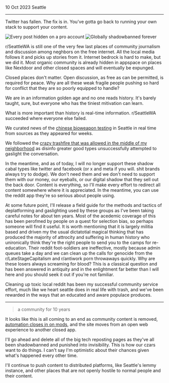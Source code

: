 10 Oct 2023 Seattle

---

Twitter has fallen.  The fix is in.  You've gotta go back to running your own stack to support your content.

![Every post hidden on a pro account](https://github.com/rattusrattus/rattusrattus/assets/4443403/39ba0de1-10ab-46dc-898e-adff9642d325)
![Globally shadowbanned forever](https://github.com/rattusrattus/rattusrattus/assets/4443403/f955b0ea-6d13-409e-abed-5e8fbc9b29d8)

r/SeattleWA is still one of the very few last places of community journalism and discussion among neghbors on the free internet.  All the local media follows it and picks up stories from it.  Internet bedrock is hard to make, but we did it.  Most organic community is already hidden in appspace on places like Nextdoor and other closed spaces and will eventually be expunged.

Closed places don't matter.  Open discussion, as free as can be permitted, is required for peace.  Why are all these weak fragile people pushing so hard for conflict that they are so poorly equipped to handle?

We are in an information golden age and no one reads history.  It's barely taught, sure, but everyone who has the tiniest mitivation can learn.

What is more important than history is real-time information.  r/SeattleWA succeeded where everyone else failed.

We curated news of the [chinese bioweapon testing](https://reddit.com/r/SeattleWA/comments/fblll2/omg_coronavirus_thread/) in Seattle in real time from sources as they appeared for weeks.

We followed the [crazy trashfire that was allowed in the middle of my neighborhood](https://reddit.com/r/SeattleWA/comments/h7fcu3/chaz_megathread/) as disinfo greater good types unsuccessfully attempted to gaslight the conversation.

In the meantime, and as of today, I will no longer support these shadow cabal types like twitter and facebook (or x and meta if you will.  shit brands always try to dodge).  We don't need them and we don't need to support them with our money, our eyeballs, or our digital shadow that they sell out the back door.  Content is everything, so I'll make every effort to redirect all content somewhere where it is appreciated.  In the meantime, you can use the reddit app they're so serious about people using.

At some future point, I'll release a field guide for the methods and tactics of deplatforming and gaslighting used by these groups as I've been taking careful notes for about ten years.  Most of the acedemic coverage of this has been perofmed by people on a quest for selection bias, so perhaps someone will find it useful.  It is worth mentioning that it is largely militia based and driven my the usual dictatotial magical thinking that has produced the majority of attrocity and suffering in human history who unironically think they're the right people to send you to the camps for re-education.  Their reddit foot-soldiers are ineffective, mostly because admin queues take a day and we can clean up the calls for genocide from the r/LateStageCapitalism and r/antiwork porn throwaways quickly. Why are these losers always screaming for blood?  This is a classical question and has been answered in antiquity and in the enlightment far better than I will here and you should seek it out if you're not familiar.

Cleaning up toxic local reddit has been my successful community service effort, much like we heart seattle does in real life with trash, and we've been rewarded in the ways that an educated and aware populace produces.

---

> a community for 10 years

It looks like this is all coming to an end as community content is removed, [automation closes in on mods](https://www.reddit.com/r/modnews/comments/170o2zo/introducing_the_mod_monthly/), and the site moves from an open web experience to another closed app.  

I'll go ahead and delete all of the big tech reposting pages as they've all been shadowbanned and punished into invisibility.  This is how our czars want to do things.  I can't say I'm optimistic about their chances given what's happened every other time.

I'll continue to push content to distributed platforms, like Seattle's lemmy instance, and other places that are not openly hostile to normal people and their content.
